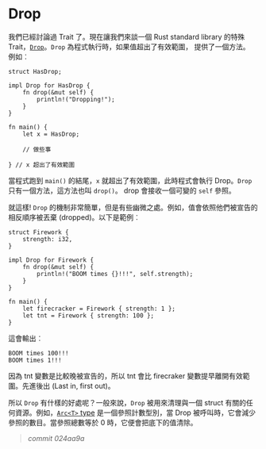 # Drop
我們已經討論過 Trait 了。現在讓我們來談一個 Rust standard library 的特殊 Trait，[`Drop`][drop]。`Drop` 為程式執行時，如果值超出了有效範圍， 提供了一個方法。 例如︰

[drop]: ../std/ops/trait.Drop.html

```rust=
struct HasDrop;

impl Drop for HasDrop {
    fn drop(&mut self) {
        println!("Dropping!");
    }
}

fn main() {
    let x = HasDrop;

    // 做些事

} // x 超出了有效範圍

```

當程式跑到 `main()` 的結尾，`x` 就超出了有效範圍，此時程式會執行 Drop。`Drop` 只有一個方法，這方法也叫 `drop()`。 drop 會接收一個可變的 `self` 參照。

就這樣! `Drop` 的機制非常簡單，但是有些幽微之處。例如，值會依照他們被宣告的相反順序被丟棄 (dropped)。以下是範例︰

```rust=
struct Firework {
    strength: i32,
}

impl Drop for Firework {
    fn drop(&mut self) {
        println!("BOOM times {}!!!", self.strength);
    }
}

fn main() {
    let firecracker = Firework { strength: 1 };
    let tnt = Firework { strength: 100 };
}
```

這會輸出︰


```text
BOOM times 100!!!
BOOM times 1!!!
```

因為 tnt 變數是比較晚被宣告的，所以 tnt 會比 firecraker 變數提早離開有效範圍。先進後出 (Last in, first out)。

所以 `Drop` 有什樣的好處呢？一般來說，`Drop` 被用來清理與一個 struct 有關的任何資源。例如，[`Arc<T>` type][arc] 是一個參照計數型別，當 Drop 被呼叫時，它會減少參照的數目。當參照總數等於 0 時，它便會把底下的值清除。

[arc]: ../std/sync/struct.Arc.html

> *commit 024aa9a*
